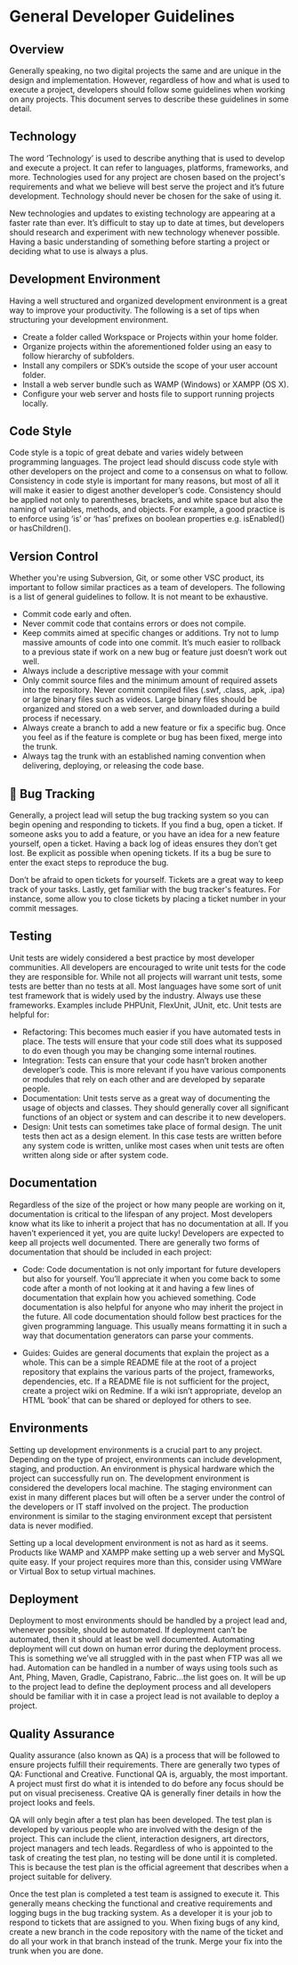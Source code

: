 General Developer Guidelines
============================

Overview
--------

Generally speaking, no two digital projects the same and are unique in the design and implementation. However, regardless of how and what is used to execute a project, developers should follow some guidelines when working on any projects. This document serves to describe these guidelines in some detail.

Technology
----------

The word ‘Technology’ is used to describe anything that is used to develop and execute a project. It can refer to languages, platforms, frameworks, and more. Technologies used for any project are chosen based on the project's requirements and what we believe will best serve the project and it’s future development. Technology should never be chosen for the sake of using it.

New technologies and updates to existing technology are appearing at a faster rate than ever. It’s difficult to stay up to date at times, but developers should research and experiment with new technology whenever possible. Having a basic understanding of something before starting a project or deciding what to use is always a plus. 

Development Environment
-----------------------

Having a well structured and organized development environment is a great way to improve your productivity. The following is a set of tips when structuring your development environment.

- Create a folder called Workspace or Projects within your home folder.
- Organize projects within the aforementioned folder using an easy to follow hierarchy of subfolders. 
- Install any compilers or SDK’s outside the scope of your user account folder.
- Install a web server bundle such as WAMP (Windows) or XAMPP (OS X). 
- Configure your web server and hosts file to support running projects locally. 


Code Style
----------

Code style is a topic of great debate and varies widely between programming languages. The project lead should discuss code style with other developers on the project and come to a consensus on what to follow. Consistency in code style is important for many reasons, but most of all it will make it easier to digest another developer’s code. Consistency should be applied not only to parentheses, brackets, and white space but also the naming of variables, methods, and objects. For example, a good practice is to enforce using ‘is’ or ‘has’ prefixes on boolean properties e.g. isEnabled() or hasChildren().

Version Control
---------------

Whether you're using Subversion, Git, or some other VSC product, its important to follow similar practices as a team of developers. The following is a list of general guidelines to follow. It is not meant to be exhaustive.

- Commit code early and often. 
- Never commit code that contains errors or does not compile.
- Keep commits aimed at specific changes or additions. Try not to lump massive amounts of code into one commit. It’s much easier to rollback to a previous state if work on a new bug or feature just doesn’t work out well.
- Always include a descriptive message with your commit
- Only commit source files and the minimum amount of required assets into the repository. Never commit compiled files (.swf, .class, .apk, .ipa) or large binary files such as videos. Large binary files should be organized and stored on a web server, and downloaded during a build process if necessary.
- Always create a branch to add a new feature or fix a specific bug. Once you feel as if the feature is complete or bug has been fixed, merge into the trunk.
- Always tag the trunk with an established naming convention when delivering, deploying, or releasing the code base.



Bug Tracking
------------

Generally, a project lead will setup the bug tracking system so you can begin opening and responding to tickets. If you find a bug, open a ticket. If someone asks you to add a feature, or you have an idea for a new feature yourself, open a ticket. Having a back log of ideas ensures they don’t get lost. Be explicit as possible when opening tickets. If its a bug be sure to enter the exact steps to reproduce the bug. 

Don’t be afraid to open tickets for yourself. Tickets are a great way to keep track of your tasks. Lastly, get familiar with the bug tracker's features. For instance, some allow you to close tickets by placing a ticket number in your commit messages.

Testing
-------

Unit tests are widely considered a best practice by most developer communities. All developers are encouraged to write unit tests for the code they are responsible for. While not all projects will warrant unit tests, some tests are better than no tests at all. Most languages have some sort of unit test framework that is widely used by the industry. Always use these frameworks. Examples include PHPUnit, FlexUnit, JUnit, etc. Unit tests are helpful for:

- Refactoring: This becomes much easier if you have automated tests in place. The tests will ensure that your code still does what its supposed to do even though you may be changing some internal routines. 
- Integration: Tests can ensure that your code hasn’t broken another developer’s code. This is more relevant if you have various components or modules that rely on each other and are developed by separate people.
- Documentation: Unit tests serve as a great way of documenting the usage of objects and classes. They should generally cover all significant functions of an object or system and can describe it to new developers.
- Design: Unit tests can sometimes take place of formal design. The unit tests then act as a design element. In this case tests are written before any system code is written, unlike most cases when unit tests are often written along side or after system code.

Documentation
-------------

Regardless of the size of the project or how many people are working on it, documentation is critical to the lifespan of any project. Most developers know what its like to inherit a project that has no documentation at all. If you haven’t experienced it yet, you are quite lucky! Developers are expected to keep all projects well documented. There are generally two forms of documentation that should be included in each project:

- Code: Code documentation is not only important for future developers but also for yourself. You’ll appreciate it when you come back to some code after a month of not looking at it and having a few lines of documentation that explain how you achieved something. Code documentation is also helpful for anyone who may inherit the project in the future. All code documentation should follow best practices for the given programming language. This usually means formatting it in such a way that documentation generators can parse your comments.

- Guides: Guides are general documents that explain the project as a whole. This can be a simple README file at the root of a project repository that explains the various parts of the project, frameworks, dependencies, etc. If a README file is not sufficient for the project, create a project wiki on Redmine. If a wiki isn’t appropriate, develop an HTML ‘book’ that can be shared or deployed for others to see.

Environments
------------

Setting up development environments is a crucial part to any project. Depending on the type of project, environments can include development, staging, and production. An environment is physical hardware which the project can successfully run on. The development environment is considered the developers local machine. The staging environment can exist in many different places but will often be a server under the control of the developers or IT staff involved on the project. The production environment is similar to the staging environment except that persistent data is never modified.

Setting up a local development environment is not as hard as it seems. Products like WAMP and XAMPP make setting up a web server and MySQL quite easy. If your project requires more than this, consider using VMWare or Virtual Box to setup virtual machines.

Deployment
----------

Deployment to most environments should be handled by a project lead and, whenever possible, should be automated. If deployment can’t be automated, then it should at least be well documented. Automating deployment will cut down on human error during the deployment process. This is something we’ve all struggled with in the past when FTP was all we had. Automation can be handled in a number of ways using tools such as Ant, Phing, Maven, Gradle, Capistrano, Fabric...the list goes on. It will be up to the project lead to define the deployment process and all developers should be familiar with it in case a project lead is not available to deploy a project.

Quality Assurance
-----------------

Quality assurance (also known as QA) is a process that will be followed to ensure projects fulfill their requirements. There are generally two types of QA: Functional and Creative. Functional QA is, arguably, the most important. A project must first do what it is intended to do before any focus should be put on visual preciseness. Creative QA is generally finer details in how the project looks and feels.

QA will only begin after a test plan has been developed. The test plan is developed by various people who are involved with the design of the project. This can include the client, interaction designers, art directors, project managers and tech leads. Regardless of who is appointed to the task of creating the test plan, no testing will be done until it is completed. This is because the test plan is the official agreement that describes when a project suitable for delivery. 

Once the test plan is completed a test team is assigned to execute it. This generally means checking the functional and creative requirements and logging bugs in the bug tracking system. As a developer it is your job to respond to tickets that are assigned to you. When fixing bugs of any kind, create a new branch in the code repository with the name of the ticket and do all your work in that branch instead of the trunk. Merge your fix into the trunk when you are done. 
